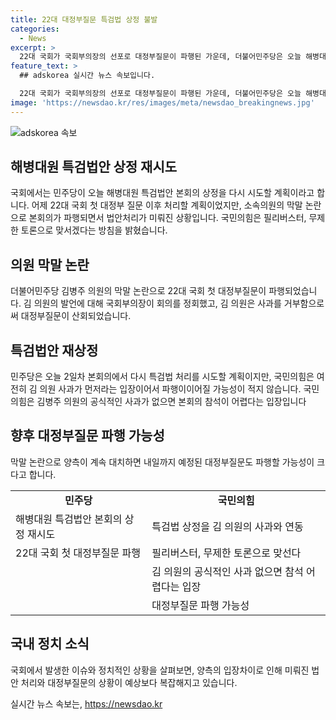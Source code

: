 ```yaml
---
title: 22대 대정부질문 특검법 상정 불발
categories:
  - News
excerpt: >
  22대 국회가 국회부의장의 선포로 대정부질문이 파행된 가운데, 더불어민주당은 오늘 해병대원 특검법안을 본회의에 상정할 예정이다. 그러나 국민의힘은 김병주 의원의 막말 사건으로 인해 화약고를 맹공하고, 김 의원의 사과 여부에 따라 본회의 참석을 결정하겠다고 밝혔다. 양당은 다시 대립 상태에 들어가며, 대정부질문뿐 아니라 특검법 처리에도 영향을 줄 수 있는 상황이다.
feature_text: >
  ## adskorea 실시간 뉴스 속보입니다.

  22대 국회가 국회부의장의 선포로 대정부질문이 파행된 가운데, 더불어민주당은 오늘 해병대원 특검법안을 본회의에 상정할 예정이다. 그러나 국민의힘은 김병주 의원의 막말 사건으로 인해 화약고를 맹공하고, 김 의원의 사과 여부에 따라 본회의 참석을 결정하겠다고 밝혔다. 양당은 다시 대립 상태에 들어가며, 대정부질문뿐 아니라 특검법 처리에도 영향을 줄 수 있는 상황이다.
image: 'https://newsdao.kr/res/images/meta/newsdao_breakingnews.jpg'
---
```


<p><img src="https://newsdao.kr/res/images/meta/newsdao_breakingnews.jpg" alt="adskorea 속보" /></p>

<h2 data-ke-size="size26">해병대원 특검법안 상정 재시도</h2>

<p data-ke-size="size16">국회에서는 민주당이 오늘 해병대원 특검법안 본회의 상정을 다시 시도할 계획이라고 합니다. 어제 22대 국회 첫 대정부 질문 이후 처리할 계획이었지만, 소속의원의 막말 논란으로 본회의가 파행되면서 법안처리가 미뤄진 상황입니다. 국민의힘은 필리버스터, 무제한 토론으로 맞서겠다는 방침을 밝혔습니다.</p>

<h2 data-ke-size="size26">의원 막말 논란</h2>

<p data-ke-size="size16">더불어민주당 김병주 의원의 막말 논란으로 22대 국회 첫 대정부질문이 파행되었습니다. 김 의원의 발언에 대해 국회부의장이 회의를 정회했고, 김 의원은 사과를 거부함으로써 대정부질문이 산회되었습니다.</p>

<h2 data-ke-size="size26">특검법안 재상정</h2>

<p data-ke-size="size16">민주당은 오늘 2일차 본회의에서 다시 특검법 처리를 시도할 계획이지만, 국민의힘은 여전히 김 의원 사과가 먼저라는 입장이어서 파행이이어질 가능성이 적지 않습니다. 국민의힘은 김병주 의원의 공식적인 사과가 없으면 본회의 참석이 어렵다는 입장입니다</p>

<h2 data-ke-size="size26">향후 대정부질문 파행 가능성</h2>

<p data-ke-size="size16">막말 논란으로 양측이 계속 대치하면 내일까지 예정된 대정부질문도 파행할 가능성이 크다고 합니다.</p>

<table>
  <tr>
    <td style="text-align: center; height: 17px;"><b>민주당</b></td>
    <td style="text-align: center; height: 17px;"><b>국민의힘</b></td>
  </tr>
  <tr>
    <td>해병대원 특검법안 본회의 상정 재시도</td>
    <td>특검법 상정을 김 의원의 사과와 연동</td>
  </tr>
  <tr>
    <td>22대 국회 첫 대정부질문 파행</td>
    <td>필리버스터, 무제한 토론으로 맞선다</td>
  </tr>
  <tr>
    <td></td>
    <td>김 의원의 공식적인 사과 없으면 참석 어렵다는 입장</td>
  </tr>
  <tr>
    <td></td>
    <td>대정부질문 파행 가능성</td>
  </tr>
</table>

<h2 data-ke-size="size26">국내 정치 소식</h2>

<p data-ke-size="size16">국회에서 발생한 이슈와 정치적인 상황을 살펴보면, 양측의 입장차이로 인해 미뤄진 법안 처리와 대정부질문의 상황이 예상보다 복잡해지고 있습니다.</p>
실시간 뉴스 속보는, <a href="https://newsdao.kr" rel="dofollow">https://newsdao.kr</a>


